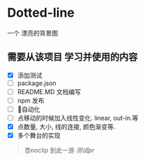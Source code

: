 # Dotted-line
一个 漂亮的背景图

## 需要从该项目 学习并使用的内容
- [x] 添加测试
- [ ] package.json
- [ ] README.MD 文档编写
- [ ] npm 发布
- [ ] 自动化
- [ ] 点移动的时候加入线性变化. linear, out-in.等
- [x] 点数量, 大小, 线的连接, 颜色渐变等.
- [x] 多个舞台的实现

> 杏noclip 到此一游 *测试pr*
